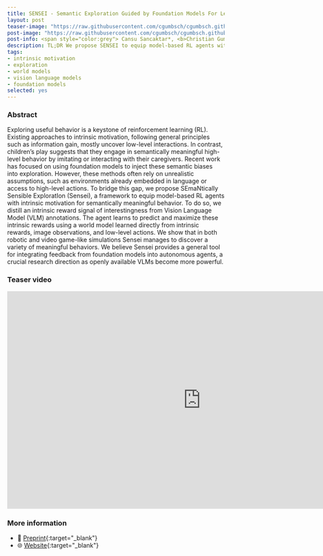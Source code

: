```yaml
---
title: SENSEI - Semantic Exploration Guided by Foundation Models For Learning Versatile World Models
layout: post
teaser-image: "https://raw.githubusercontent.com/cgumbsch/cgumbsch.github.io/master/assets/images/sensei.gif"
post-image: "https://raw.githubusercontent.com/cgumbsch/cgumbsch.github.io/master/assets/images/sensei.gif"
post-info: <span style="color:grey"> Cansu Sancaktar*, <b>Christian Gumbsch*</b>, Andrii Zadaianchuk, Pavel Kolev & Georg Martius  </span> <br>  <span style="color:grey"> <i>Preprint, TAFM RLC workshop</i> 2024, *equal contribution </span>  <br> <a href="https://openreview.net/pdf?id=dHNVY5qMiP" target="_blank" class="has-text-blue">Paper</i></a>, <a href="https://sites.google.com/view/sensei-rl/home" target="_blank" class="has-text-blue">Website</i></a>, <a href="https://www.youtube.com/watch?v=XipKs02RuJE" target="_blank" class="has-text-blue">Video</i></a>  
description: TL;DR We propose SENSEI to equip model-based RL agents with intrinsic motivation for semantically meaningful exploration using VLMs.
tags:
- intrinsic motivation
- exploration
- world models
- vision language models
- foundation models
selected: yes
---
```


### Abstract

Exploring useful behavior is a keystone of reinforcement learning (RL). Existing approaches to intrinsic motivation, following general principles such as information gain, mostly uncover low-level interactions. In contrast, children’s play suggests that they engage in semantically meaningful high-level behavior by imitating or interacting with their caregivers. Recent work has focused on using foundation models to inject these semantic biases into exploration. However, these methods often rely on unrealistic assumptions, such as environments already embedded in language or access to high-level actions. To bridge this gap, we propose SEmaNtically Sensible ExploratIon (Sensei), a framework to equip model-based RL agents with intrinsic motivation for semantically meaningful behavior. To do so, we distill an intrinsic reward signal of interestingness from Vision Language Model (VLM) annotations. The agent learns to predict and maximize these intrinsic rewards using a world model learned directly from intrinsic rewards, image observations, and low-level actions. We show that in both robotic and video game-like simulations Sensei manages to discover a variety of meaningful behaviors. We believe Sensei provides a general tool for integrating feedback from foundation models into autonomous agents, a crucial research direction as openly available VLMs become more powerful.

### Teaser video

<iframe width="896" height="504" src="https://www.youtube.com/embed/XipKs02RuJE?si=qIm6eA5mY16OiYYH" title="YouTube video player" frameborder="0" allow="accelerometer; autoplay; clipboard-write; encrypted-media; gyroscope; picture-in-picture; web-share" referrerpolicy="strict-origin-when-cross-origin" allowfullscreen> </iframe>


### More information
- :scroll: [Preprint](https://openreview.net/pdf?id=dHNVY5qMiP){:target="_blank"}
- :globe_with_meridians: [Website](https://sites.google.com/view/sensei-rl/home){:target="_blank"}
